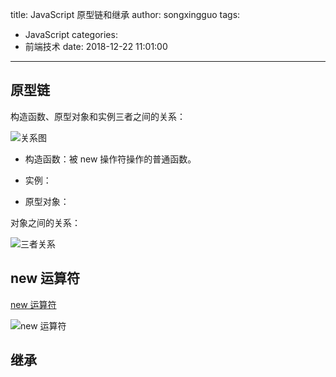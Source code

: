 title: JavaScript 原型链和继承
author: songxingguo
tags:
  - JavaScript
categories:
  - 前端技术
date: 2018-12-22 11:01:00
---
## 原型链

构造函数、原型对象和实例三者之间的关系：

![关系图](https://graphbed.qiniu.songxingguo.com/prototype-and-inherit/1544147270338.png)

- 构造函数：被 new 操作符操作的普通函数。

- 实例：

- 原型对象：

对象之间的关系：

![三者关系](https://graphbed.qiniu.songxingguo.com/prototype-and-inherit/%E4%B8%89%E8%80%85%E7%9A%84%E5%85%B3%E7%B3%BB.jpg)

## new 运算符

[new 运算符](https://developer.mozilla.org/zh-CN/docs/Web/JavaScript/Reference/Operators/new)

![new 运算符](https://graphbed.qiniu.songxingguo.com/prototype-and-inherit/new%E6%93%8D%E4%BD%9C%E7%AC%A6)

## 继承


